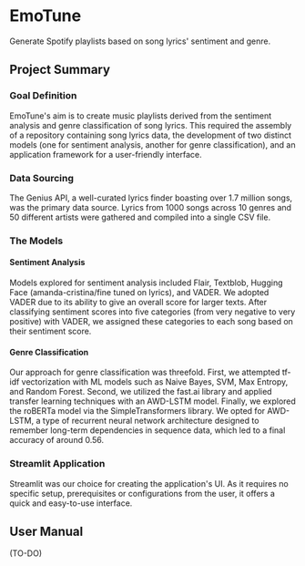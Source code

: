 # EmoTune

Generate Spotify playlists based on song lyrics' sentiment and genre.

## Project Summary

### Goal Definition

EmoTune's aim is to create music playlists derived from the sentiment analysis and genre classification of song lyrics. This required the assembly of a repository containing song lyrics data, the development of two distinct models (one for sentiment analysis, another for genre classification), and an application framework for a user-friendly interface.

### Data Sourcing

The Genius API, a well-curated lyrics finder boasting over 1.7 million songs, was the primary data source. Lyrics from 1000 songs across 10 genres and 50 different artists were gathered and compiled into a single CSV file.

### The Models

#### Sentiment Analysis

Models explored for sentiment analysis included Flair, Textblob, Hugging Face (amanda-cristina/fine tuned on lyrics), and VADER. We adopted VADER due to its ability to give an overall score for larger texts. After classifying sentiment scores into five categories (from very negative to very positive) with VADER, we assigned these categories to each song based on their sentiment score.

#### Genre Classification

Our approach for genre classification was threefold. First, we attempted tf-idf vectorization with ML models such as Naive Bayes, SVM, Max Entropy, and Random Forest. Second, we utilized the fast.ai library and applied transfer learning techniques with an AWD-LSTM model. Finally, we explored the roBERTa model via the SimpleTransformers library. We opted for AWD-LSTM, a type of recurrent neural network architecture designed to remember long-term dependencies in sequence data, which led to a final accuracy of around 0.56.

### Streamlit Application

Streamlit was our choice for creating the application's UI. As it requires no specific setup, prerequisites or configurations from the user, it offers a quick and easy-to-use interface.

## User Manual
(TO-DO)

